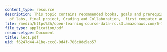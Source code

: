 ```yaml
---
content_type: resource
description: This topic contains recommended books, goals and prerequisite, overview
  of labs, final project, Grading and Collaboration,  first computer and digital systems.
file: /media/https%3A/open-learning-course-data-rc.s3.amazonaws.com/6-111-introductory-digital-systems-laboratory-spring-2006/f6247d4441beccc80d4f786c8de5ab57_lec1.pdf
file_type: application/pdf
resourcetype: Document
title: lec1.pdf
uid: f6247d44-41be-ccc8-0d4f-786c8de5ab57
---
```

